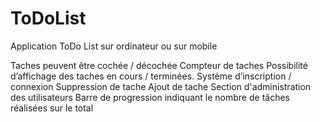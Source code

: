 # ToDoList
Application ToDo List sur ordinateur ou sur mobile

Taches peuvent être cochée / décochée
Compteur de taches
Possibilité d’affichage des taches en cours / terminées.
Système d’inscription / connexion
Suppression de tache
Ajout de tache
Section d'administration des utilisateurs
Barre de progression indiquant le nombre de tâches réalisées sur le total
